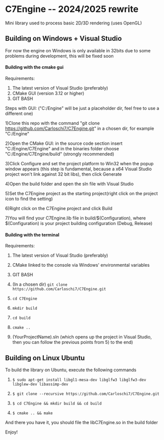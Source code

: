 # C7Engine -- 2024/2025 rewrite
Mini library used to process basic 2D/3D rendering (uses OpenGL)

## Building on Windows + Visual Studio

For now the engine on Windows is only available in 32bits due to some problems during development,
this will be fixed soon

#### Building with the cmake gui

Requirements:
1) The latest version of Visual Studio (preferably)
2) CMake GUI (version 3.12 or higher)
3) GIT BASH

Steps with GUI: ("C:/Engine" will be just a placeholder dir, feel free to use a different one)



1)Clone this repo with the command "git clone https://github.com/Carloschi7/C7Engine.git" in a chosen dir,
	for example "C:/Engine"



2)Open the CMake GUI: in the source code section insert "C:/Engine/C7Engine" and in the binaries folder choose
	"C:/Engine/C7Engine/build" (strongly recommended)



3)Click Configure and set the project platform to Win32 when the popup window appears (this step is fundamental,
	because a x64 Visual Studio project won't link against 32 bit libs), then click Generate



4)Open the build folder and open the sln file with Visual Studio



5)Set the C7Engine project as the starting project(right click on the project icon to find the setting)



6)Right click on the C7Engine project and click Build



7)You will find your C7Engine.lib file in build/$(Configuration), where $(Configuration) is
your project building configuration (Debug, Release)




#### Building with the terminal

Requirements:
1) The latest version of Visual Studio (preferably)
2) CMake linked to the console via Windows' environmental variables
3) GIT BASH



1) (In a chosen dir) `git clone https://github.com/Carloschi7/C7Engine.git`



2) `cd C7Engine`



3) `mkdir build`



4) `cd build`



5) `cmake ..`



6) (YourProjectName).sln (which opens up the project in Visual Studio, then you can follow the previous
points from 5) to the end)



## Building on Linux Ubuntu

To build the library on Ubuntu, execute the following commands


1) `$ sudo apt-get install libgl1-mesa-dev libglfw3 libglfw3-dev libglew-dev libassimp-dev`



2) `$ git clone --recursive https://github.com/Carloschi7/C7Engine.git`



3) `$ cd C7Engine && mkdir build && cd build`



4) `$ cmake .. && make`



And there you have it, you should file the libC7Engine.so in the build folder

Enjoy!

